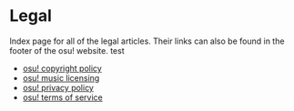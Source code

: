 # Legal

Index page for all of the legal articles. Their links can also be found in the footer of the osu! website. test

- [osu! copyright policy](Copyright)
- [osu! music licensing](Music_licensing)
- [osu! privacy policy](Privacy)
- [osu! terms of service](Terms)

